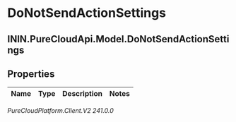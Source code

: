 # DoNotSendActionSettings

## ININ.PureCloudApi.Model.DoNotSendActionSettings

## Properties

|Name | Type | Description | Notes|
|------------ | ------------- | ------------- | -------------|



_PureCloudPlatform.Client.V2 241.0.0_
